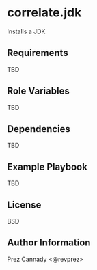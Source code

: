 correlate.jdk
=========

Installs a JDK

Requirements
------------

TBD

Role Variables
--------------

TBD

Dependencies
------------

TBD

Example Playbook
----------------

TBD

License
-------

BSD

Author Information
------------------

Prez Cannady \<@revprez\>
